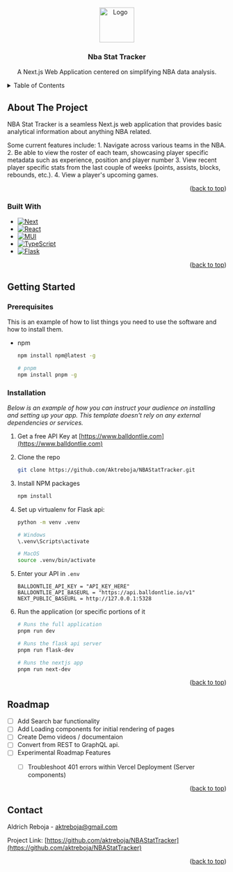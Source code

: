 <!-- Improved compatibility of back to top link: See: https://github.com/othneildrew/Best-README-Template/pull/73 -->
<a name="readme-top"></a>
<!--
*** Thanks for checking out the Best-README-Template. If you have a suggestion
*** that would make this better, please fork the repo and create a pull request
*** or simply open an issue with the tag "enhancement".
*** Don't forget to give the project a star!
*** Thanks again! Now go create something AMAZING! :D
-->





<!-- PROJECT LOGO -->
<br />
<div align="center">
  <a href="https://github.com/othneildrew/Best-README-Template">
    <img src="images/logo.png" alt="Logo" width="80" height="80">
  </a>

  <h3 align="center">Nba Stat Tracker</h3>

  <p align="center">
    A Next.js Web Application centered on simplifying NBA data analysis.
<!--     <br />
    <a href="https://github.com/othneildrew/Best-README-Template"><strong>Explore the docs »</strong></a>
    <br />
    <br />
    <a href="https://github.com/othneildrew/Best-README-Template">View Demo</a>
    ·
    <a href="https://github.com/othneildrew/Best-README-Template/issues">Report Bug</a>
    ·
    <a href="https://github.com/othneildrew/Best-README-Template/issues">Request Feature</a> -->
  </p>
</div>



<!-- TABLE OF CONTENTS -->
<details>
  <summary>Table of Contents</summary>
  <ol>
    <li>
      <a href="#about-the-project">About The Project</a>
      <ul>
        <li><a href="#built-with">Built With</a></li>
      </ul>
    </li>
    <li>
      <a href="#getting-started">Getting Started</a>
      <ul>
        <li><a href="#prerequisites">Prerequisites</a></li>
        <li><a href="#installation">Installation</a></li>
      </ul>
    </li>
    <li><a href="#roadmap">Roadmap</a></li>
    <li><a href="#contact">Contact</a></li>
  </ol>
</details>



<!-- ABOUT THE PROJECT -->
## About The Project

NBA Stat Tracker is a seamless Next.js web application that provides basic analytical information about anything NBA related.

Some current features include:
    1. Navigate across various teams in the NBA.
    2. Be able to view the roster of each team, showcasing player specific metadata such as experience, position and player number
    3. View recent player specific stats from the last couple of weeks (points, assists, blocks, rebounds, etc.).
    4. View a player's upcoming games.


<p align="right">(<a href="#readme-top">back to top</a>)</p>


### Built With

* [![Next][Next.js]][Next-url]
* [![React][React.js]][React-url]
* [![MUI][MaterialUI]][MaterialUI-url]
* [![TypeScript][TypeScript]][TypeScript-url]
* [![Flask][Flask]][Flask-url]

<p align="right">(<a href="#readme-top">back to top</a>)</p>

<!-- GETTING STARTED -->
## Getting Started

### Prerequisites

This is an example of how to list things you need to use the software and how to install them.
* npm
  ```sh
  npm install npm@latest -g

  # pnpm
  npm install pnpm -g
  ```

### Installation

_Below is an example of how you can instruct your audience on installing and setting up your app. This template doesn't rely on any external dependencies or services._

1. Get a free API Key at [https://www.balldontlie.com](https://www.balldontlie.com)
2. Clone the repo
   ```sh
   git clone https://github.com/Aktreboja/NBAStatTracker.git
   ```
3. Install NPM packages
   ```sh
   npm install
   ```
4. Set up virtualenv for Flask api:
    ```sh
    python -m venv .venv

    # Windows
    \.venv\Scripts\activate

    # MacOS
    source .venv/bin/activate
    ```
5. Enter your API in `.env`
   ```env
   BALLDONTLIE_API_KEY = "API_KEY_HERE"
   BALLDONTLIE_API_BASEURL = "https://api.balldontlie.io/v1"
   NEXT_PUBLIC_BASEURL = http://127.0.0.1:5328
   ```

6. Run the application (or specific portions of it
    ```sh
    # Runs the full application
    pnpm run dev

    # Runs the flask api server
    pnpm run flask-dev

    # Runs the nextjs app
    pnpm run next-dev
    ```
   

<p align="right">(<a href="#readme-top">back to top</a>)</p>


<!-- ROADMAP -->
## Roadmap

- [ ] Add Search bar functionality
- [ ] Add Loading components for initial rendering of pages
- [ ] Create Demo videos / documentaion
- [ ] Convert from REST to GraphQL api.
- [ ] Experimental Roadmap Features
    - [ ] Troubleshoot 401 errors within Vercel Deployment (Server components)


<p align="right">(<a href="#readme-top">back to top</a>)</p>



<!-- CONTACT -->
## Contact

Aldrich Reboja - aktreboja@gmail.com

Project Link: [https://github.com/aktreboja/NBAStatTracker](https://github.com/aktreboja/NBAStatTracker)

<p align="right">(<a href="#readme-top">back to top</a>)</p>


<!-- MARKDOWN LINKS & IMAGES -->
<!-- https://www.markdownguide.org/basic-syntax/#reference-style-links -->
[linkedin-shield]: https://img.shields.io/badge/-LinkedIn-black.svg?style=for-the-badge&logo=linkedin&colorB=555
[linkedin-url]: https://linkedin.com/in/aktreboja
[Next.js]: https://img.shields.io/badge/next.js-000000?style=for-the-badge&logo=nextdotjs&logoColor=white
[Next-url]: https://nextjs.org/
[TypeScript]: https://img.shields.io/badge/TypeScript-007ACC?style=for-the-badge&logo=typescript&logoColor=white
[TypeScript-url]: https://www.typescriptlang.org/
[React.js]: https://img.shields.io/badge/React-20232A?style=for-the-badge&logo=react&logoColor=61DAFB
[React-url]: https://reactjs.org/
[Flask]: https://img.shields.io/badge/Flask-007ACC?style=for-the-badge&logo=flask&logoColor=white
[Flask-url]: https://flask.palletsprojects.com/en/3.0.x/
[MaterialUI]: https://img.shields.io/badge/Material%20UI-007FFF?style=for-the-badge&logo=mui&logoColor=white
[MaterialUI-url]: https://mui.com/material-ui/
